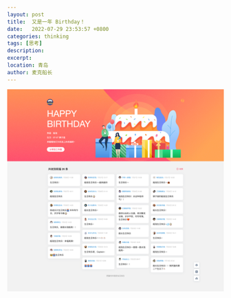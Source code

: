 ```yaml
---
layout: post
title:  又是一年 Birthday！
date:   2022-07-29 23:53:57 +0800
categories: thinking
tags: [思考]
description: 
excerpt: 
location: 青岛
author: 麦克船长
---
```


![image](/img/src/2022-07-27-captain-birthday-1.png)
